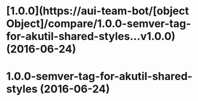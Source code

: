 <a name="1.0.0"></a>
# [1.0.0](https://aui-team-bot/[object Object]/compare/1.0.0-semver-tag-for-akutil-shared-styles...v1.0.0) (2016-06-24)



<a name="1.0.0-semver-tag-for-akutil-shared-styles"></a>
# 1.0.0-semver-tag-for-akutil-shared-styles (2016-06-24)



